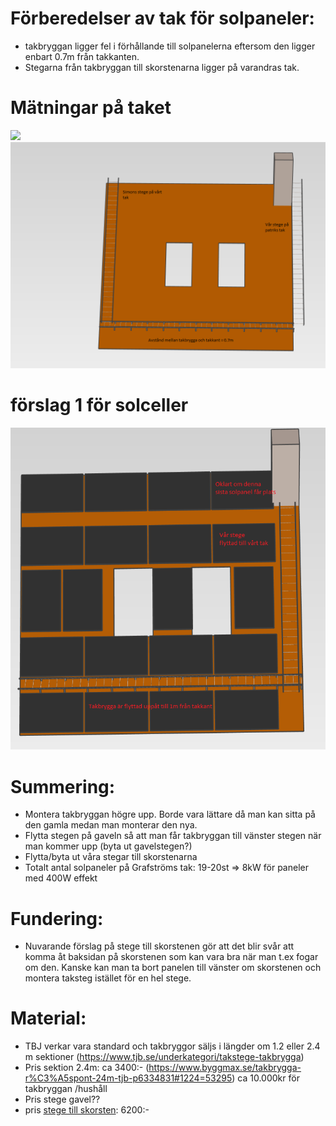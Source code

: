 # Förberedelser av tak för solpaneler:
- takbryggan ligger fel i förhållande till solpanelerna eftersom den ligger enbart 0.7m från takkanten.
- Stegarna från takbryggan till skorstenarna ligger på varandras tak.
# Mätningar på taket
![](bilder/ritning.JPG)
![](bilder/tak_nu.png)

# förslag 1 för solceller
![](bilder/solceller.png)

# Summering:
- Montera takbryggan högre upp. Borde vara lättare då man kan sitta på den gamla medan man monterar den nya.
- Flytta stegen på gaveln så att man får takbryggan till vänster stegen när man kommer upp (byta ut gavelstegen?)
- Flytta/byta ut våra stegar till skorstenarna
- Totalt antal solpaneler på Grafströms tak: 19-20st => 8kW för paneler med 400W effekt

# Fundering:
- Nuvarande förslag på stege till skorstenen gör att det blir svår att komma åt baksidan på skorstenen som kan vara bra när man t.ex fogar om den. Kanske kan man ta bort panelen till vänster om skorstenen och montera taksteg istället för en hel stege.

# Material:
- TBJ verkar vara standard och takbryggor säljs i längder om 1.2 eller 2.4 m sektioner (https://www.tjb.se/underkategori/takstege-takbrygga)
- Pris sektion 2.4m: ca 3400:- (https://www.byggmax.se/takbrygga-r%C3%A5spont-24m-tjb-p6334831#1224=53295) ca 10.000kr för takbryggan /hushåll
- Pris stege gavel??
- pris [stege till skorsten](https://www.byggmax.se/takstege-paket-r%C3%A5spontb%C3%A4rl%C3%A4kt-24m-tjb-p6334821?gclid=CjwKCAjwu5yYBhAjEiwAKXk_eKsqvoFef8GaOOLC890I_Zi0mISGuTmx3mqbN80SpVYGgp_flTiqKBoCvpAQAvD_BwE#1224=53295): 6200:-

